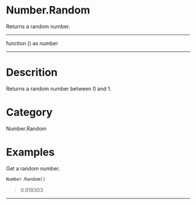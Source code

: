 ﻿# Number.Random
Returns a random number.
***
function () as number
***
# Descrition 
Returns a random number between 0 and 1.
# Category 
Number.Random
# Examples 
Get a random number.
```
Number.Random()
```
> 0.919303
***
